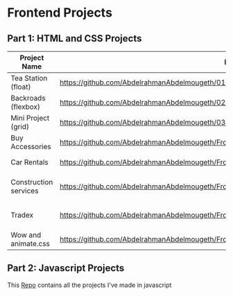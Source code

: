# Frontend Projects

## Part 1: HTML and CSS Projects

Project Name  | Project Repository | Netlify Link
------------- | --------------- | ------------
Tea Station (float)   |https://github.com/AbdelrahmanAbdelmougeth/01-Tea-Station-Project                             |https://chic-syrniki-a4f0ba.netlify.app/
Backroads (flexbox)   |https://github.com/AbdelrahmanAbdelmougeth/02-Backroads-Project                                |https://effervescent-gumdrop-29a18c.netlify.app/
Mini Project (grid)   |https://github.com/AbdelrahmanAbdelmougeth/03-Mini-Project | none
Buy Accessories       |https://github.com/AbdelrahmanAbdelmougeth/Frontend_Projects/tree/main/Buy%20Accessories       |https://marvelous-cendol-9529da.netlify.app/
Car Rentals           |https://github.com/AbdelrahmanAbdelmougeth/Frontend_Projects/tree/main/Car%20Rentals           |https://65c8e1910d78902f87d5a233--jolly-churros-e15452.netlify.app/
Construction services |https://github.com/AbdelrahmanAbdelmougeth/Frontend_Projects/tree/main/Construction%20Services |https://65c8e3f25586052f2a961448--radiant-cheesecake-efd4e8.netlify.app/
Tradex                |https://github.com/AbdelrahmanAbdelmougeth/Frontend_Projects/tree/main/Tradex%20with%20Bootstrap |https://65c8e546cf29b62fc0ea0e2e--effortless-snickerdoodle-b4ac9f.netlify.app/
Wow and animate.css   |https://github.com/AbdelrahmanAbdelmougeth/Frontend_Projects/tree/main/WoW%20and%20Animate.css%20Project |https://65c8e58ab954532fb70413fb--leafy-gumdrop-4c26b4.netlify.app/


## Part 2: Javascript Projects
This [Repo](https://github.com/AbdelrahmanAbdelmougeth/JavaScript-Projects) contains all the projects I've made in javascript
